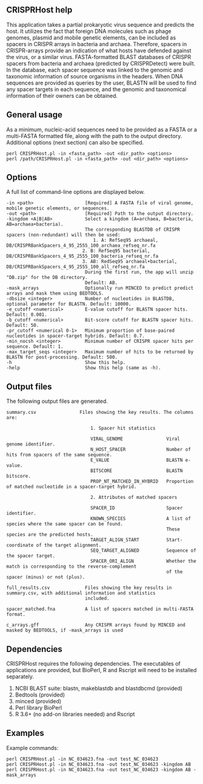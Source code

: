 CRISPRHost help
---------------
This application takes a partial prokaryotic virus sequence and predicts the host. It utilizes the fact that foreign DNA molecules such as phage genomes, plasmid and mobile genetic elements, can be included as spacers in CRISPR arrays in bacteria and archaea. Therefore, spacers in CRISPR-arrays provide an indication of what hosts have defended against the virus, or a similar virus. FASTA-formatted BLAST databases of CRISPR spacers from bacteria and archaea (predicted by CRISPRDetect) were built. In the database, each spacer sequence was linked to the genomic and taxonomic information of source organisms in the headers. When DNA sequences are provided as queries by the user, BLASTN will be used to find any spacer targets in each sequence, and the genomic and taxonomical information of their owners can be obtained.

General usage
-------------
As a minimum, nucleic-acid sequences need to be provided as a FASTA or a multi-FASTA formatted file, along with the path to the output directory. Additional options (next section) can also be specified.

	perl CRISPRHost.pl -in <fasta_path> -out <dir_path> <options>
	perl /path/CRISPRHost.pl -in <fasta_path> -out <dir_path> <options>

Options
-------
A full list of command-line options are displayed below. 

	-in <path>                   [Required] A FASTA file of viral genome, mobile genetic elements, or sequences.
	-out <path>                  [Required] Path to the output directory.
	-kingdom <A|B|AB>            Select a kingdom (A=archaea, B=bacteria, AB=archaea+bacteria). 
	                             The corresponding BLASTDB of CRISPR spacers (non-redundant) will then be used:
  	                                1. A: RefSeq95 archaeal, DB/CRISPRBankSpacers_4_95_2555_100_archaea_refseq_nr.fa
    	                        2. B: RefSeq95 bacterial, DB/CRISPRBankSpacers_4_95_2555_100_bacteria_refseq_nr.fa
      	                        3. AB: RedSeq95 archaeal+bacterial, DB/CRISPRBankSpacers_4_95_2555_100_all_refseq_nr.fa
  	                             During the first run, the app will unzip "DB.zip" for the DB directory.
  	                             Default: AB.
	-mask_arrays                 Optionally run MINCED to predict predict arrays and mask them using BEDTOOLS.
	-dbsize <integer>            Number of nucleotides in BLASTDB, optional parameter for BLASTN. Default: 10000.
	-e_cutoff <numerical>        E-value cutoff for BLASTN spacer hits. Default: 0.001.
	-b_cutoff <numerical>        Bit-score cutoff for BLASTN spacer hits. Default: 50.
	-pr_cutoff <numerical 0-1>   Minimum proportion of base-paired nucleotides in spacer-target hybrids. Default: 0.7.
	-min_nocsh <integer>         Minimum number of CRISPR spacer hits per sequence. Default: 1.
	-max_target_seqs <integer>   Maximum number of hits to be returned by BLASTN for post-processing. Default: 500.
	-h                           Show this help.
	-help                        Show this help (same as -h).      

Output files
------------
The following output files are generated.

	summary.csv                Files showing the key results. The columns are:

                                   1. Spacer hit statistics
                             
                                   VIRAL_GENOME                Viral genome identifier.
                                   N_HOST_SPACER               Number of hits from spacers of the same sequence.
                                   E_VALUE                     BLASTN e-value.
                                   BITSCORE                    BLASTN bitscore.
                                   PROP_NT_MATCHED_IN_HYBRID   Proportion of matched nucleotide in a spacer-target hybrid.
                                
                                   2. Attributes of matched spacers
                             
                                   SPACER_ID                   Spacer identifier.
                                   KNOWN_SPECIES               A list of species where the same spacer can be found. 
                                                               These species are the predicted hosts.
                                   TARGET_ALIGN_START          Start-coordinate of the target alignment.
                                   SEQ_TARGET_ALIGNED          Sequence of the spacer target.
                                   SPACER_ORI_ALIGN            Whether the match is corresponding to the reverse-complement 
                                                               of the spacer (minus) or not (plus). 
                                                     
	full_results.csv             Files showing the key results in summary.csv, with additional information and statistics
                                 included.
                             
	spacer_matched.fna           A list of spacers matched in multi-FASTA format.

	c_arrays.gff                 Any CRISPR arrays found by MINCED and masked by BEDTOOLS, if -mask_arrays is used                         

Dependencies
------------
CRISPRHost requires the following dependencies. The executables of applications are provided, but BioPerl, R and Rscript will need to be installed separately.

1. NCBI BLAST suite: blastn, makeblastdb and blastdbcmd (provided)
2. Bedtools (provided)
3. minced (provided)
4. Perl library BioPerl
5. R 3.6+ (no add-on libraries needed) and Rscript

Examples
--------
Example commands:

	perl CRISPRHost.pl -in NC_034623.fna -out test_NC_034623
	perl CRISPRHost.pl -in NC_034623.fna -out test_NC_034623 -kingdom AB
	perl CRISPRHost.pl -in NC_034623.fna -out test_NC_034623 -kingdom AB -mask_arrays
